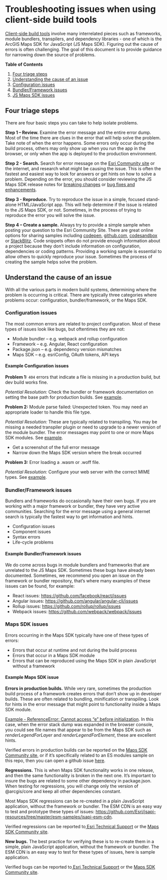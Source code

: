 # Troubleshooting issues when using client-side build tools

[Client-side build tools](https://developer.mozilla.org/en-US/docs/Learn/Tools_and_testing/Understanding_client-side_tools/Overview) involve many interrelated pieces such as frameworks, module bundlers, transpilers, and dependency libraries - one of which is the ArcGIS Maps SDK for JavaScript (JS Maps SDK). Figuring out the cause of errors is often challenging. The goal of this document is to provide guidance for narrowing down the source of problems.

**Table of Contents**
1.	[Four triage steps](#four-triage-steps)
2.	[Understanding the cause of an issue](#understand-the-cause-of-an-issue)
3.	[Configuration issues](#configuration-issues)
4.	[Bundler/Framework issues](#bundlerframework-issues)
5.	[JS Maps SDK issues](#maps-sdk-issues)

## Four triage steps

There are four basic steps you can take to help isolate problems.

**Step 1 – Review.** Examine the error message and the entire error dump. Most of the time there are clues in the error that will help solve the problem. Take note of when the error happens. Some errors only occur during the build process, others may only show up when you run the app in the browser, or only when the app is deployed to the production environment.

**Step 2 - Search.** Search for error message on the [Esri Community site](https://community.esri.com/t5/arcgis-maps-sdk-for-javascript/ct-p/arcgis-api-for-javascript) or the internet, and research what might be causing the issue. This is often the fastest and easiest way to look for answers or get hints on how to solve a problem. Depending on the error, you should consider reviewing the JS Maps SDK release notes for [breaking changes](https://developers.arcgis.com/javascript/latest/release-notes/#breaking-changes) or [bug fixes and enhancements](https://developers.arcgis.com/javascript/latest/release-notes/#bug-fixes-and-enhancements).

**Step 3 - Reproduce.** Try to reproduce the issue in a simple, focused stand-alone HTML/JavaScript app. This will help determine if the issue is related to the JS Maps SDK, or not. Sometimes, in the process of trying to reproduce the error you will solve the issue.

**Step 4 – Create a sample.** Always try to provide a simple sample when posting your question to the Esri Community Site. There are great online options for sharing samples including [codepen](https://codepen.io/), [github.com](https://github.com/), [codesandbox](https://codesandbox.io/) or [StackBlitz](https://stackblitz.com/). Code snippets often do not provide enough information about a project because they don’t include information on configuration, dependencies or coding patterns. Providing a working sample is essential to allow others to quickly reproduce your issue. Sometimes the process of creating the sample helps solve the problem.

## Understand the cause of an issue

With all the various parts in modern build systems, determining where the problem is occurring is critical. There are typically three categories where problems occur: configuration, bundler/framework, or the Maps SDK.

### Configuration issues
The most common errors are related to project configuration. Most of these types of issues look like bugs, but oftentimes they are not:
*	Module bundler – e.g. webpack and rollup configuration
*	Framework – e.g. Angular, React configuration
*	Package.json – e.g. dependency version mismatches
*	Maps SDK – e.g. esriConfig, OAuth tokens, API keys

#### Example Configuration issues

**Problem 1:** `404` errors that indicate a file is missing in a production build, but dev build works fine.

_Potential Resolution:_ Check the bundler or framework documentation on setting the base path for production builds. See [example](https://github.com/Esri/jsapi-resources/issues/436).  

**Problem 2:** Module parse failed: Unexpected token. You may need an appropriate loader to handle this file type. 

_Potential Resolution:_ These are typically related to transpiling. You may be missing a needed transpiler plugin or need to upgrade to a newer version of the module bundler. The error messages may point to one or more Maps SDK modules. See [example](https://github.com/Esri/jsapi-resources/issues/424).
*	Get a screenshot of the full error message
*	Narrow down the Maps SDK version where the break occurred

**Problem 3:** Error loading a .wasm or .woff file.

_Potential Resolution:_ Configure your web server with the correct MIME types. See [example](https://developers.arcgis.com/javascript/latest/install-and-set-up/#web-server-hosting-configuration).

### Bundler/Framework issues
Bundlers and frameworks do occasionally have their own bugs. If you are working with a major framework or bundler, they have very active communities. Searching for the error message using a general internet search is typically the fastest way to get information and hints.
* Configuration issues
* Component issues
* Syntax errors
* Life-cycle problems

#### Example Bundler/Framework issues

We do come across bugs in module bundlers and frameworks that are unrelated to the JS Maps SDK. Sometimes these bugs have already been documented. Sometimes, we recommend you open an issue on the framework or bundler repository, that’s where many examples of these issues can be found, for example:

*	React issues: https://github.com/facebook/react/issues 
*	Angular issues: https://github.com/angular/angular-cli/issues 
*	Rollup issues: https://github.com/rollup/rollup/issues 
*	Webpack issues: https://github.com/webpack/webpack/issues 

### Maps SDK issues
Errors occurring in the Maps SDK typically have one of these types of errors:
*	Errors that occur at runtime and not during the build process
*	Errors that occur in a Maps SDK module
*	Errors that can be reproduced using the Maps SDK in plain JavaScript without a framework

#### Example Maps SDK issue

**Errors in production builds.** While very rare, sometimes the production build process of a framework creates errors that don’t show up in developer builds. These are often related to bundling, minification or transpiling. Look for hints in the error message that might point to functionality inside a Maps SDK module.

[Example - ReferenceError: Cannot access “e” before initialization](https://github.com/Esri/jsapi-resources/issues/309). In this case, when the error stack dump was expanded in the browser console, you could see file names that appear to be from the Maps SDK such as _renderLegendForLayer_ and _renderLegendForElement_, these are excellent hints.

Verified errors in production builds can be reported on the [Maps SDK Community site](https://community.esri.com/t5/arcgis-javascript-maps-sdk-questions/bd-p/arcgis-api-for-javascript-questions), or if it’s specifically related to an ES modules sample on this repo, then you can open a github issue [here](https://github.com/Esri/jsapi-resources/issues).

**Regressions.** This is when Maps SDK functionality works in one release, and then the same functionality is broken in the next one. It’s important to insure the bugs are related to some other dependency in package.json. When testing for regressions, you will change only the version of @arcgis/core and keep all other dependencies constant. 

Most Maps SDK regressions can be re-created in a plain JavaScript application, without the framework or bundler. The ESM CDN is an easy way to test and prototype these types of issues: https://github.com/Esri/jsapi-resources/tree/master/esm-samples/jsapi-esm-cdn. 

Verified regressions can be reported to[ Esri Technical Support](https://support.esri.com/en/contact-tech-support) or the [Maps SDK Community site](https://community.esri.com/t5/arcgis-javascript-maps-sdk-questions/bd-p/arcgis-api-for-javascript-questions).

**New bugs.** The best practice for verifying these is to re-create them in a simple, plain JavaScript application, without the framework or bundler. The ESM CDN is an easy way to test for these types of issues, here is sample application. 

Verified bugs can be reported to[ Esri Technical Support](https://support.esri.com/en/contact-tech-support) or the [Maps SDK Community site](https://community.esri.com/t5/arcgis-javascript-maps-sdk-questions/bd-p/arcgis-api-for-javascript-questions).
